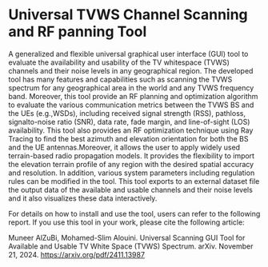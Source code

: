 # Universal TVWS Channel Scanning and RF panning Tool 
A generalized and flexible universal graphical user interface (GUI) tool to evaluate the availability and usability of the TV whitespace (TVWS) channels and their noise levels in any geographical region. The developed tool has many features and capabilities such as scanning the TVWS spectrum for any geographical area in the world and any TVWS frequency band. Moreover, this tool provide an RF planning
and optimization algorithm to evaluate the various communication metrics between the TVWS BS and the UEs (e.g.,WSDs), including received signal strength (RSS), pathloss, signalto-noise ratio (SNR), data rate, fade margin, and line-of-sight (LOS) availability. This tool also provides an RF optimization technique using Ray Tracing to find the best azimuth and elevation orientation for both the BS and the UE antennas.Moreover, it allows the user to apply widely used terrain-based radio propagation models. It provides the flexibility to import the elevation terrain profile of any region with the desired spatial accuracy and resolution. In addition, various system parameters including regulation rules can be modified in the tool. This tool exports to an external dataset file the output data of the available and usable channels and their noise levels and it also visualizes these data interactively.

For details on how to install and use the tool, users can refer to the following report. If you use this tool in your work, please cite the following article:

Muneer AlZuBi, Mohamed-Slim Alouini. Universal Scanning GUI Tool for Available and Usable TV White Space (TVWS) Spectrum. arXiv. November 21, 2024.
https://arxiv.org/pdf/2411.13987
 
